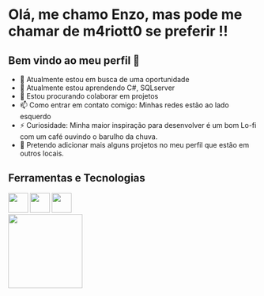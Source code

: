 # Olá, me chamo Enzo, mas pode me chamar de m4riott0 se preferir !!
## Bem vindo ao meu perfil  👋


- 🔭 Atualmente estou em busca de uma oportunidade 
- 🌱 Atualmente estou aprendendo C#, SQLserver
- 👯 Estou procurando colaborar em projetos
- 📫 Como entrar em contato comigo: Minhas redes estão ao lado esquerdo
- ⚡ Curiosidade: Minha maior inspiração para desenvolver é um bom Lo-fi com um café ouvindo o barulho da chuva.
- :monocle_face: Pretendo adicionar mais alguns projetos no meu perfil que estão em outros locais.

## Ferramentas e Tecnologias

<img src="https://cdn.jsdelivr.net/gh/devicons/devicon/icons/html5/html5-original.svg" width="40" height="40" /> 
<img src="https://cdn.jsdelivr.net/gh/devicons/devicon/icons/css3/css3-plain.svg" width="40" height="40" /> 
<img src="https://cdn.jsdelivr.net/gh/devicons/devicon/icons/csharp/csharp-original.svg" width="40" height="40" /> 
<link rel="stylesheet" href="https://cdn.jsdelivr.net/gh/devicons/devicon@v2.15.1/devicon.min.css" width="40" height="40" />
<link rel="stylesheet" href="https://cdn.jsdelivr.net/gh/devicons/devicon@v2.15.1/devicon.min.css" width="40" height="40" />


<div> </div>
<div>
<a href="https://github.com/m4riott0">
  <img src="./screen-0.webp" width="150" height="150" margin-left="500" />
<!-- <img height="180em" src="https://github-readme-stats.vercel.app/api?username=Anonyox&show_icons=true&theme=dracula&include_all_commits=true&count_private=true"/> -->
</div>
